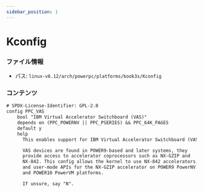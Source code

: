 ```yaml
---
sidebar_position: 1
---
```

# Kconfig

### ファイル情報

- パス: `linux-v6.12/arch/powerpc/platforms/book3s/Kconfig`

### コンテンツ

```txt
# SPDX-License-Identifier: GPL-2.0
config PPC_VAS
	bool "IBM Virtual Accelerator Switchboard (VAS)"
	depends on (PPC_POWERNV || PPC_PSERIES) && PPC_64K_PAGES
	default y
	help
	  This enables support for IBM Virtual Accelerator Switchboard (VAS).

	  VAS devices are found in POWER9-based and later systems, they
	  provide access to accelerator coprocessors such as NX-GZIP and
	  NX-842. This config allows the kernel to use NX-842 accelerators,
	  and user-mode APIs for the NX-GZIP accelerator on POWER9 PowerNV
	  and POWER10 PowerVM platforms.

	  If unsure, say "N".

```

